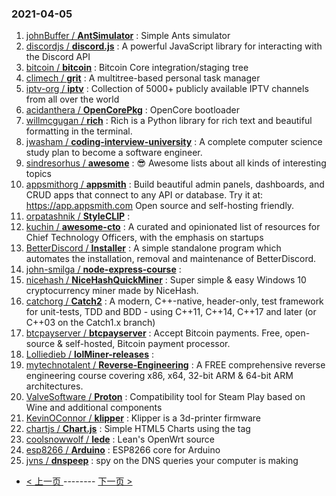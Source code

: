 ### 2021-04-05 
1. [
        johnBuffer /
**AntSimulator**](https://github.com/johnBuffer/AntSimulator) : Simple Ants simulator
1. [
        discordjs /
**discord.js**](https://github.com/discordjs/discord.js) : A powerful JavaScript library for interacting with the Discord API
1. [
        bitcoin /
**bitcoin**](https://github.com/bitcoin/bitcoin) : Bitcoin Core integration/staging tree
1. [
        climech /
**grit**](https://github.com/climech/grit) : A multitree-based personal task manager
1. [
        iptv-org /
**iptv**](https://github.com/iptv-org/iptv) : Collection of 5000+ publicly available IPTV channels from all over the world
1. [
        acidanthera /
**OpenCorePkg**](https://github.com/acidanthera/OpenCorePkg) : OpenCore bootloader
1. [
        willmcgugan /
**rich**](https://github.com/willmcgugan/rich) : Rich is a Python library for rich text and beautiful formatting in the terminal.
1. [
        jwasham /
**coding-interview-university**](https://github.com/jwasham/coding-interview-university) : A complete computer science study plan to become a software engineer.
1. [
        sindresorhus /
**awesome**](https://github.com/sindresorhus/awesome) : 😎 Awesome lists about all kinds of interesting topics
1. [
        appsmithorg /
**appsmith**](https://github.com/appsmithorg/appsmith) : Build beautiful admin panels, dashboards, and CRUD apps that connect to any API or database. Try it at: https://app.appsmith.com Open source and self-hosting friendly.
1. [
        orpatashnik /
**StyleCLIP**](https://github.com/orpatashnik/StyleCLIP) : 
1. [
        kuchin /
**awesome-cto**](https://github.com/kuchin/awesome-cto) : A curated and opinionated list of resources for Chief Technology Officers, with the emphasis on startups
1. [
        BetterDiscord /
**Installer**](https://github.com/BetterDiscord/Installer) : A simple standalone program which automates the installation, removal and maintenance of BetterDiscord.
1. [
        john-smilga /
**node-express-course**](https://github.com/john-smilga/node-express-course) : 
1. [
        nicehash /
**NiceHashQuickMiner**](https://github.com/nicehash/NiceHashQuickMiner) : Super simple & easy Windows 10 cryptocurrency miner made by NiceHash.
1. [
        catchorg /
**Catch2**](https://github.com/catchorg/Catch2) : A modern, C++-native, header-only, test framework for unit-tests, TDD and BDD - using C++11, C++14, C++17 and later (or C++03 on the Catch1.x branch)
1. [
        btcpayserver /
**btcpayserver**](https://github.com/btcpayserver/btcpayserver) : Accept Bitcoin payments. Free, open-source & self-hosted, Bitcoin payment processor.
1. [
        Lolliedieb /
**lolMiner-releases**](https://github.com/Lolliedieb/lolMiner-releases) : 
1. [
        mytechnotalent /
**Reverse-Engineering**](https://github.com/mytechnotalent/Reverse-Engineering) : A FREE comprehensive reverse engineering course covering x86, x64, 32-bit ARM & 64-bit ARM architectures.
1. [
        ValveSoftware /
**Proton**](https://github.com/ValveSoftware/Proton) : Compatibility tool for Steam Play based on Wine and additional components
1. [
        KevinOConnor /
**klipper**](https://github.com/KevinOConnor/klipper) : Klipper is a 3d-printer firmware
1. [
        chartjs /
**Chart.js**](https://github.com/chartjs/Chart.js) : Simple HTML5 Charts using the <canvas> tag
1. [
        coolsnowwolf /
**lede**](https://github.com/coolsnowwolf/lede) : Lean's OpenWrt source
1. [
        esp8266 /
**Arduino**](https://github.com/esp8266/Arduino) : ESP8266 core for Arduino
1. [
        jvns /
**dnspeep**](https://github.com/jvns/dnspeep) : spy on the DNS queries your computer is making 

- [ < 上一页 ](https://github.com/able8/github-trending-daily-record/blob/master/2021-04-04.md) -------- [ 下一页 > ](https://github.com/able8/github-trending-daily-record/blob/master/2021-04-06.md)